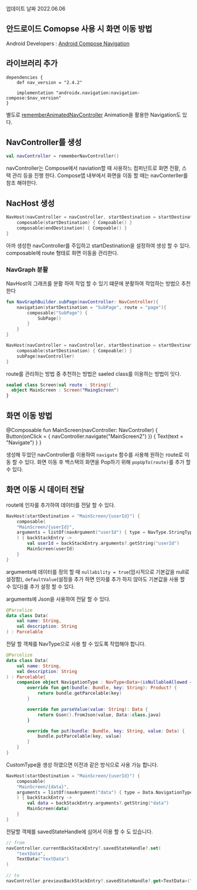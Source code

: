 업데이트 날짜 2022.06.06

## 안드로이드 Comopse 사용 시 화면 이동 방법

Android Developers : [Android Compose Navigation](https://developer.android.com/jetpack/compose/navigation)

## 라이브러리 추가
```
dependencies {
    def nav_version = "2.4.2"

    implementation "androidx.navigation:navigation-compose:$nav_version"
}
```
별도로 [rememberAnimatedNavController](https://google.github.io/accompanist/navigation-animation/) Animation을 활용한 Navigation도 있다.

## NavController를 생성
```kt
val navController = rememberNavController()
```
navController는 Compose에서 naviation할 때 사용하느 컴퍼넌트로 화면 전황, 스택 관리 등을 진행 한다. Compose앱 내부에서 화면을 이동 할 때는 navConterller를 참조 해야한다.

## NacHost 생성
```kt
NavHost(navController = navController, startDestination = startDestination) {
    composable(startDestination) { Compoable() }
    composable(endDestination) { Compoable() }
}
```
아까 생성한 navController를 주입하고 startDestination을 설정하여 생성 할 수 있다.
composable에 route 형태로 화면 이동을 관리한다.

### NavGraph 분활
NavHost의 그래프를 분활 하여 작업 할 수 있기 떄문에 분활하여 작업하는 방법으 추천한다
```kt
fun NavGraphBuilder.subPage(navController: NavController){
    navigation(startDestination = "SubPage", route = "page"){
        composable("SubPage") {
            SubPage()
        }
    }
}

NavHost(navController = navController, startDestination = startDestination) {
    composable(startDestination) { Compoable() }
    subPage(navController)
}
```

route를 관리하는 방법 중 추천하는 방법은 saeled class를 이용하는 방법이 잇다.
```kt
sealed class Screen(val route : String){
  object MainScreen : Screen("MaingScreen")
}
```

## 화면 이동 방법

@Composable
fun MainScreen(navController: NavController) {
    Button(onClick = { navController.navigate("MainScreen2") }) {
        Text(text = "Navigate")
    }
}

생성해 두었던 navController를 이용하여 `navigate` 함수를 사용해 원하는 route로 이동 할 수 있다.
화면 이동 후 백스택의 화면을 Pop하기 위해 `popUpTo(route)`를 추가 할 수 있다.

## 화면 이동 시 데이터 전달
route에 인자를 추가하여 데이터를 전달 할 수 있다.
```kt
NavHost(startDestination = "MainScreen/{userId}") {
    composable(
    "MainScreen/{userId}",
    arguments = listOf(navArgument("userId") { type = NavType.StringType }
    ) { backStackEntry ->
        val userId = backStackEntry.arguments?.getString("userId")
        MainScreen(userId)
    }
}
```
arguments에 데이터를 정의 할 때 `nullability = true`(암시적으로 기본값을 null로 설정함), 
`defaultValue`(설정을 추가 하면 인자를 추가 하지 않아도 기본값을 사용 할 수 있다)를 추가 설정 할 수 있다.

arguments에 Json을 사용하여 전달 할 수 있다.
```kt
@Parcelize
data class Data(
    val name: String,
    val description: String
) : Parcelable
```
전달 할 객체를 NavType으로 사용 할 수 있도록 작업해야 합니다.
```kt
@Parcelize
data class Data(
    val name: String,
    val description: String
) : Parcelable{
    companion object NavigationType : NavType<Data>(isNullableAllowed = false) {
        override fun get(bundle: Bundle, key: String): Product? {
            return bundle.getParcelable(key)
        }

        override fun parseValue(value: String): Data {
            return Gson().fromJson(value, Data::class.java)
        }

        override fun put(bundle: Bundle, key: String, value: Data) {
            bundle.putParcelable(key, value)
        }
    }
}
```
CustomType을 생성 하였으면 이전과 같은 방식으로 사용 가능 합니다.
```kt
NavHost(startDestination = "MainScreen/{userId}") {
    composable(
    "MainScreen/{data}",
    arguments = listOf(navArgument("data") { type = Data.NavigationType }
    ) { backStackEntry ->
        val data = backStackEntry.arguments?.getString("data")
        MainScreen(data)
    }
}
```

전달할 객체를 savedStateHandle에 심어서 이용 할 수 도 있습니다.
```kt
// from
navController.currentBackStackEntry?.savedStateHandle?.set(
    "textData",
    TextData("textData")
)
            
// to
navController.previousBackStackEntry?.savedStateHandle?.get<TextData>("textData")
```
